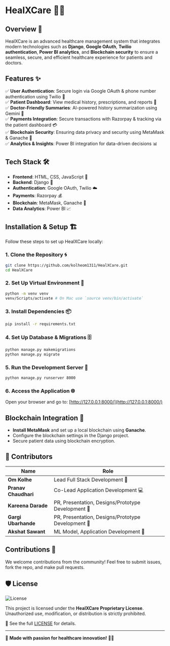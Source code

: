 # HealXCare 🏥💙

## Overview 🚀
HealXCare is an advanced healthcare management system that integrates modern technologies such as **Django**, **Google OAuth**, **Twilio authentication**, **Power BI analytics**, and **Blockchain security** to ensure a seamless, secure, and efficient healthcare experience for patients and doctors.

## Features ✨
✅ **User Authentication**: Secure login via Google OAuth & phone number authentication using Twilio 📲  
✅ **Patient Dashboard**: View medical history, prescriptions, and reports 📜  
✅ **Doctor-Friendly Summaries**: AI-powered history summarization using Gemini 🤖  
✅ **Payments Integration**: Secure transactions with Razorpay & tracking via the patient dashboard 💳  
✅ **Blockchain Security**: Ensuring data privacy and security using MetaMask & Ganache 🔐  
✅ **Analytics & Insights**: Power BI integration for data-driven decisions 📊  

## Tech Stack 🛠️
- **Frontend**: HTML, CSS, JavaScript 🎨  
- **Backend**: Django 🐍  
- **Authentication**: Google OAuth, Twilio ☁️  
- **Payments**: Razorpay 💰  
- **Blockchain**: MetaMask, Ganache 🔗  
- **Data Analytics**: Power BI 📈  

## Installation & Setup 🏗️
Follow these steps to set up HealXCare locally:

### 1. Clone the Repository 🌀
```bash
git clone https://github.com/kolheom1311/HealXCare.git
cd HealXCare
```

### 2. Set Up Virtual Environment 🐍
```bash
python -m venv venv
venv/Scripts/activate # On Mac use `source venv/bin/activate`
```

### 3. Install Dependencies 📦
```bash
pip install -r requirements.txt
```

### 4. Set Up Database & Migrations 🗄️
```bash
python manage.py makemigrations
python manage.py migrate
```

### 5. Run the Development Server 🚀
```bash
python manage.py runserver 8000
```

### 6. Access the Application 🌐
Open your browser and go to: [http://127.0.0.1:8000/](http://127.0.0.1:8000/)

## Blockchain Integration 🔗
- **Install MetaMask** and set up a local blockchain using **Ganache**.
- Configure the blockchain settings in the Django project.
- Secure patient data using blockchain encryption.

## 👥 Contributors  

| Name | Role |  
|------|------------------------------|  
| **Om Kolhe** | Lead Full Stack Development 🚀 |  
| **Pranav Chaudhari** | Co-Lead Application Development 💻 |  
| **Kareena Darade** | PR, Presentation, Designs/Prototype Development 🎨 |  
| **Gargi Ubarhande** | PR, Presentation, Designs/Prototype Development 🎨 |  
| **Akshat Sawant** | ML Model, Application Development 🤖 |  

## Contributions 🤝
We welcome contributions from the community! Feel free to submit issues, fork the repo, and make pull requests.

## 🛡 License  

![License](https://img.shields.io/badge/License-Proprietary-red)  

This project is licensed under the **HealXCare Proprietary License**.  
Unauthorized use, modification, or distribution is strictly prohibited.  

📜 See the full [LICENSE](LICENSE) for details.

---
💙 **Made with passion for healthcare innovation!** 🏥✨
